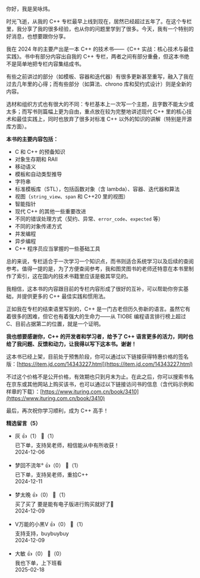 你好，我是吴咏炜。

时光飞逝，从我的 C++ 专栏最早上线到现在，居然已经超过五年了。在这个专栏里，我分享了我的很多经验，也从你的问题里学到了很多。今天，我有一个特别的好消息，也想要跟你分享。

我在 2024 年的主要产出是一本 C++ 的技术书——《C++ 实战：核心技术与最佳实践》。书中有部分内容出自我的 C++ 专栏，两者之间有部分重叠，但这本书绝不是简单地把专栏内容集结成书。

有些之前讲过的部分（如模板、容器和迭代器）有很多更新甚至重写，融入了我在过去几年里的心得；而有些部分（如算法、chrono 库和契约式设计）则是全新的内容。

选材和组织方式也有很大的不同：专栏基本上一次写一个主题，且字数不能太少或太多；而写书则篇幅上更为自由，重点放在较为完整地讲述现代 C++ 里的核心技术和最佳实践上，同时也放弃了很多对标准 C++ 以外的知识的讲解（特别是开源库方面）。

**本书的主要内容包括：**

- C 和 C++ 的预备知识
- 对象生存期和 RAII
- 移动语义
- 模板和自动类型推导
- 字符串
- 标准模板库（STL），包括函数对象（含 lambda）、容器、迭代器和算法
- 视图（`string_view`、`span` 和 C++20 里的视图）
- 智能指针
- 现代 C++ 的其他一些重要改进
- 不同的错误处理方式（契约、异常、`error_code`、`expected` 等）
- 不同的对象传递方式
- 并发编程
- 异步编程
- C++ 程序员应当掌握的一些基础工具

总的来说，专栏适合于一次学习一个知识点，而书则适合系统学习以及后续的查阅参考。值得一提的是，为了方便查阅参考，我和图灵图书的老师还特意在本书里制作了索引，这在国内的技术书籍里应该是极其罕见的。

我相信，这本书的内容跟目前的专栏内容形成了很好的互补，可以帮助你夯实基础，并提供更多的 C++ 最佳实践和惯用法。

正如我在专栏的结束语里写到的，C++ 是一门古老但历久弥新的语言。虽然它有着很多的困难，但它也有着强大的生命力——从 TIOBE 编程语言排行榜上超过 C、目前占据第二的位置，就是一个证明。

**我也想要感谢你，C++ 的开发者和学习者，给予了 C++ 语言更多的活力，同时也给了我问题、反馈和动力，让我得以写下这本书。谢谢！**

这本书已经上架，目前处于预售阶段，你可以通过以下链接获得特惠价格的签名版：[https://item.jd.com/14343227.html](https://item.jd.com/14343227.html)

不过这个价格不是公开价格，有效期也只到月末为止。在此之后，你可以搜索书名在京东或其他网站上购买该书，也可以通过以下链接访问书的信息（含代码示例和样章的下载）：[https://www.ituring.com.cn/book/3410](https://www.ituring.com.cn/book/3410)

最后，再次祝你学习顺利，成为 C++ 高手！
<div><strong>精选留言（5）</strong></div><ul>
<li><span>灰</span> 👍（1） 💬（1）<div>已下单，支持吴老师，相信能从中有所收获！</div>2024-12-06</li><br/><li><span>梦回不流年°</span> 👍（0） 💬（1）<div>已下单，支持吴老师，重拾C++</div>2024-12-11</li><br/><li><span>梦太晚</span> 👍（0） 💬（1）<div>买了买了 要是能有电子版进行购买就好了🥺</div>2024-12-09</li><br/><li><span>V万能的小黑V</span> 👍（0） 💬（1）<div>支持支持，buybuybuy</div>2024-12-09</li><br/><li><span>大敏</span> 👍（0） 💬（0）<div>我也下单，上下班看</div>2025-02-18</li><br/>
</ul>
